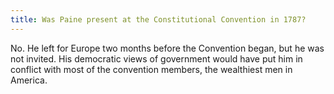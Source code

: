 ```yaml
---
title: Was Paine present at the Constitutional Convention in 1787?
---
```


   No. He left for Europe two months before the Convention began, but he was not invited. His democratic views of government would have put him in conflict with most of the convention members, the wealthiest men in America.
